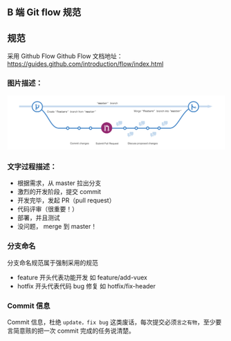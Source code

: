 ## B 端 Git flow 规范
## 规范
采用 Github Flow 
Github Flow 文档地址：https://guides.github.com/introduction/flow/index.html

### 图片描述：
![](https://raw.githubusercontent.com/sunny586/sunny586.github.io/main/dist/docs/zh-CN/fe__2/%E7%A0%94%E5%8F%91%E8%A7%84%E8%8C%83/github-flow.png)

### 文字过程描述：
+ 根据需求，从 master 拉出分支
+ 激烈的开发阶段，提交 commit
+ 开发完毕，发起 PR（pull request）
+ 代码评审（很重要！）
+ 部署，并且测试
+ 没问题， merge 到 master！


### 分支命名 
分支命名规范属于强制采用的规范
+ feature 开头代表功能开发 如 feature/add-vuex
+ hotfix 开头代表代码 bug 修复 如 hotfix/fix-header

### Commit 信息
Commit 信息，杜绝 `update，fix bug` 这类废话，每次提交必须`言之有物`，至少要言简意赅的把一次 commit 完成的任务说清楚。
